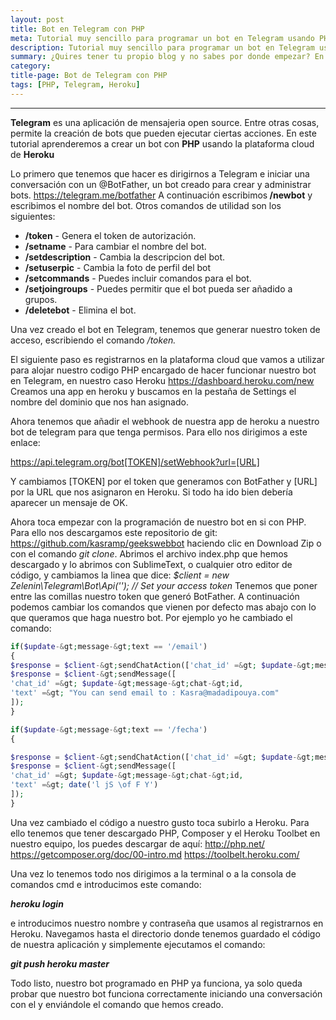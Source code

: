 ```yaml
---
layout: post
title: Bot en Telegram con PHP 
meta: Tutorial muy sencillo para programar un bot en Telegram usando PHP y Heroku 
description: Tutorial muy sencillo para programar un bot en Telegram usando PHP y Heroku
summary: ¿Quires tener tu propio blog y no sabes por donde empezar? En este artículo veremos desde la creación y configuración del bot hasta su despliegue en una plataforma cloud, en este caso Heroku, para que responda cuando pongamos un comando. Para este artículo programaremos el bot en PHP. Si no tienes conocimientos de PHP, no te preocupes, pues el tutorial está pensado para todo tipo de personas.
category:
title-page: Bot de Telegram con PHP
tags: [PHP, Telegram, Heroku]
---
```


***

<b>Telegram</b> es una aplicación de mensajeria open source. Entre otras cosas, permite la creación de bots que pueden ejecutar ciertas acciones. En este tutorial aprenderemos a crear un bot con <b>PHP</b> usando la plataforma cloud de <b>Heroku</b>

Lo primero que tenemos que hacer es dirigirnos a Telegram e iniciar una conversación con un @BotFather, un bot creado para crear y administrar bots.
https://telegram.me/botfather
A continuación escribimos<b> /newbot</b> y escribimos el nombre del bot. Otros comandos de utilidad son los siguientes:

<ul>
<li><b>/token</b> - Genera el token de autorización.</li>
<li><b>/setname</b> - Para cambiar el nombre del bot.</li>
<li><b>/setdescription</b> - Cambia la descripcion del bot.</li>
<li><b>/setuserpic</b> - Cambia la foto de perfil del bot</li>
<li><b>/setcommands</b> - Puedes incluir comandos para el bot.</li>
<li><b>/setjoingroups</b> - Puedes permitir que el bot pueda ser añadido a grupos.</li>
<li><b>/deletebot</b> - Elimina el bot.</li>
</ul>

Una vez creado el bot en Telegram, tenemos que generar nuestro token de acceso, escribiendo el comando <em>/token.</em>

El siguiente paso es registrarnos en la plataforma cloud que vamos a utilizar para alojar nuestro codigo PHP encargado de hacer funcionar nuestro bot en Telegram, en nuestro caso Heroku <a href="https://dashboard.heroku.com/new">https://dashboard.heroku.com/new</a>
Creamos una app en heroku y buscamos en la pestaña de Settings el nombre del dominio que nos han asignado.

Ahora tenemos que añadir el webhook de nuestra app de heroku a nuestro bot de telegram para que tenga permisos. Para ello nos dirigimos a este enlace:

https://api.telegram.org/bot[TOKEN]/setWebhook?url=[URL]

Y cambiamos [TOKEN] por el token que generamos con BotFather y [URL] por la URL que nos asignaron en Heroku. Si todo ha ido bien debería aparecer un mensaje de OK.

Ahora toca empezar con la programación de nuestro bot en si con PHP. Para ello nos descargamos este repositorio de git: <a href="https://github.com/kasramp/geekswebbot">https://github.com/kasramp/geekswebbot </a>haciendo clic en Download Zip o con el comando <em>git clone</em>.
Abrimos el archivo index.php que hemos descargado y lo abrimos con SublimeText, o cualquier otro editor de código, y cambiamos la linea que dice:
<em>$client = new Zelenin\Telegram\Bot\Api(''); // Set your access token</em>
Tenemos que poner entre las comillas nuestro token que generó BotFather.
A continuación podemos cambiar los comandos que vienen por defecto mas abajo con lo que queramos que haga nuestro bot. Por ejemplo yo he cambiado el comando:

```php
if($update-&gt;message-&gt;text == '/email')
{
$response = $client-&gt;sendChatAction(['chat_id' =&gt; $update-&gt;message-&gt;chat-&gt;id, 'action' =&gt; 'typing']);
$response = $client-&gt;sendMessage([
'chat_id' =&gt; $update-&gt;message-&gt;chat-&gt;id,
'text' =&gt; "You can send email to : Kasra@madadipouya.com"
]);
}
```

```php
if($update-&gt;message-&gt;text == '/fecha')
{

$response = $client-&gt;sendChatAction(['chat_id' =&gt; $update-&gt;message-&gt;chat-&gt;id, 'action' =&gt; 'typing']);
$response = $client-&gt;sendMessage([
'chat_id' =&gt; $update-&gt;message-&gt;chat-&gt;id,
'text' =&gt; date('l jS \of F Y')
]);
}
```

Una vez cambiado el código a nuestro gusto toca subirlo a Heroku. Para ello tenemos que tener descargado PHP, Composer y el Heroku Toolbet en nuestro equipo, los puedes descargar de aquí:
<a href="http://php.net/">http://php.net/</a>
<a href="https://getcomposer.org/doc/00-intro.md">https://getcomposer.org/doc/00-intro.md</a>
<a href="https://toolbelt.heroku.com/">https://toolbelt.heroku.com/</a>

Una vez lo tenemos todo nos dirigimos a la terminal o a la consola de comandos cmd e introducimos este comando:

<strong><em>heroku login</em></strong>

e introducimos nuestro nombre y contraseña que usamos al registrarnos en Heroku. Navegamos hasta el directorio donde tenemos guardado el código de nuestra aplicación y simplemente ejecutamos el comando:

<em><strong>git push heroku master</strong></em>

Todo listo, nuestro bot programado en PHP ya funciona, ya solo queda probar que nuestro bot funciona correctamente iniciando una conversación con el y enviándole el comando que hemos creado.

